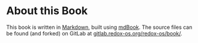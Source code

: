 About this Book
===============

This book is written in [Markdown], built using [mdBook]. The source files can be found (and forked) on GitLab at [gitlab.redox-os.org/redox-os/book/].

[Markdown]: http://daringfireball.net/projects/markdown/basics
[mdBook]: https://github.com/azerupi/mdBook
[gitlab.redox-os.org/redox-os/book/]: https://gitlab.redox-os.org/redox-os/book/
